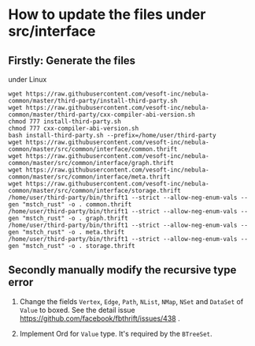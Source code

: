 # How to update the files under src/interface

## Firstly: Generate the files

under Linux

```
wget https://raw.githubusercontent.com/vesoft-inc/nebula-common/master/third-party/install-third-party.sh
wget https://raw.githubusercontent.com/vesoft-inc/nebula-common/master/third-party/cxx-compiler-abi-version.sh
chmod 777 install-third-party.sh
chmod 777 cxx-compiler-abi-version.sh
bash install-third-party.sh --prefix=/home/user/third-party
wget https://raw.githubusercontent.com/vesoft-inc/nebula-common/master/src/common/interface/common.thrift
wget https://raw.githubusercontent.com/vesoft-inc/nebula-common/master/src/common/interface/graph.thrift
wget https://raw.githubusercontent.com/vesoft-inc/nebula-common/master/src/common/interface/meta.thrift
wget https://raw.githubusercontent.com/vesoft-inc/nebula-common/master/src/common/interface/storage.thrift
/home/user/third-party/bin/thrift1 --strict --allow-neg-enum-vals --gen "mstch_rust" -o . common.thrift
/home/user/third-party/bin/thrift1 --strict --allow-neg-enum-vals --gen "mstch_rust" -o . graph.thrift
/home/user/third-party/bin/thrift1 --strict --allow-neg-enum-vals --gen "mstch_rust" -o . meta.thrift
/home/user/third-party/bin/thrift1 --strict --allow-neg-enum-vals --gen "mstch_rust" -o . storage.thrift
```

## Secondly manually modify the recursive type error

1. Change the fields `Vertex`, `Edge`, `Path`, `NList`, `NMap`, `NSet` and `DataSet` of `Value` to boxed. See the detail issue https://github.com/facebook/fbthrift/issues/438 .

2. Implement Ord for `Value` type. It's required by the `BTreeSet`.
